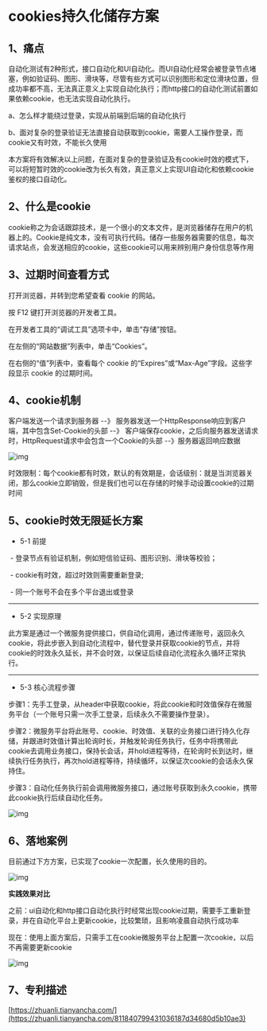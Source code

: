 # cookies持久化储存方案

## 1、痛点

自动化测试有2种形式，接口自动化和UI自动化。而UI自动化经常会被登录节点堵塞，例如验证码、图形、滑块等，尽管有些方式可以识别图形和定位滑块位置，但成功率都不高，无法真正意义上实现自动化执行；而http接口的自动化测试前置如果依赖cookie，也无法实现自动化执行。

a、怎么样才能绕过登录，实现从前端到后端的自动化执行

b、面对复杂的登录验证无法直接自动获取到cookie，需要人工操作登录，而cookie又有时效，不能长久使用

本方案将有效解决以上问题，在面对复杂的登录验证及有cookie时效的模式下，可以将短暂时效的cookie改为长久有效，真正意义上实现UI自动化和依赖cookie鉴权的接口自动化。

## 2、什么是cookie

cookie称之为会话跟踪技术，是一个很小的文本文件，是浏览器储存在用户的机器上的。Cookie是纯文本，没有可执行代码。储存一些服务器需要的信息，每次请求站点，会发送相应的cookie，这些cookie可以用来辨别用户身份信息等作用

## 3、过期时间查看方式

打开浏览器，并转到您希望查看 cookie 的网站。

按 F12 键打开浏览器的开发者工具。

在开发者工具的“调试工具”选项卡中，单击“存储”按钮。

在左侧的“网站数据”列表中，单击“Cookies”。

在右侧的“值”列表中，查看每个 cookie 的“Expires”或“Max-Age”字段。这些字段显示 cookie 的过期时间。

## 4、cookie机制

客户端发送一个请求到服务器 --》 服务器发送一个HttpResponse响应到客户端，其中包含Set-Cookie的头部 --》 客户端保存cookie，之后向服务器发送请求时，HttpRequest请求中会包含一个Cookie的头部 --》服务器返回响应数据

![img](https://pic4.zhimg.com/80/v2-c86832228608f55c5c849e57051aee8f_1440w.webp)

时效限制：每个cookie都有时效，默认的有效期是，会话级别：就是当浏览器关闭，那么cookie立即销毁，但是我们也可以在存储的时候手动设置cookie的过期时间

## 5、cookie时效无限延长方案

- 5-1 前提

​		- 登录节点有验证机制，例如短信验证码、图形识别、滑块等校验；

​		- cookie有时效，超过时效则需要重新登录;

​		- 同一个账号不会在多个平台退出或登录

---

- 5-2 实现原理

此方案是通过一个微服务提供接口，供自动化调用，通过传递账号，返回永久cookie，将此步嵌入到自动化流程中，替代登录并获取cookie的节点，并将cookie的时效永久延长，并不会时效，以保证后续自动化流程永久循环正常执行。

---

- 5-3 核心流程步骤

步骤1：先手工登录，从header中获取cookie，将此cookie和时效值保存在微服务平台（一个账号只需一次手工登录，后续永久不需要操作登录）。

步骤2：微服务平台将此账号、cookie、时效值、关联的业务接口进行持久化存储，并跟进时效值计算出轮询时长，并触发轮询任务执行，任务中将携带此cookie去调用业务接口，保持长会话，并hold进程等待，在轮询时长到达时，继续执行任务执行，再次hold进程等待，持续循环，以保证次cookie的会话永久保持住。

步骤3：自动化任务执行前会调用微服务接口，通过账号获取到永久cookie，携带此cookie执行后续自动化任务。

![img](https://pic1.zhimg.com/v2-999d625e20a67ac50a815d25f625f688_r.jpg)

## 6、落地案例

目前通过下方方案，已实现了cookie一次配置，长久使用的目的。

![img](https://pic2.zhimg.com/v2-127c76703e407d816bb1cd0d84d18ee5_r.jpg)

**实践效果对比**

之前：ui自动化和http接口自动化执行时经常出现cookie过期，需要手工重新登录，并在自动化平台上更新cookie，比较繁琐，且影响凌晨自动执行成功率

现在：使用上面方案后，只需手工在cookie微服务平台上配置一次cookie，以后不再需要更新cookie

![img](https://pic2.zhimg.com/v2-82ad3288e41f3018e4930f103ce4866d_r.jpg)

## 7、专利描述

[https://zhuanli.tianyancha.com/](https://zhuanli.tianyancha.com/811840799431036187d34680d5b10ae3)